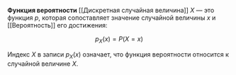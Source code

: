 
**Функция вероятности** [[Дискретная случайная величина]] $X$ — это функция $p$, которая сопоставляет значение случайной величины $x$ и [[Вероятность]] его достижения:

$$p_X​(x)=P(X=x)$$

Индекс $X$ в записи $p_X​(x)$ означает, что функция вероятности относится к случайной величине $X$.


